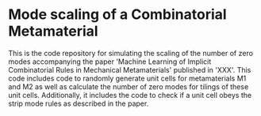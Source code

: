 # Mode scaling of a Combinatorial Metamaterial
This is the code repository for simulating the scaling of the number of zero modes accompanying the paper 'Machine Learning of Implicit Combinatorial Rules in Mechanical Metamaterials' published in 'XXX'. This code includes code to randomly generate unit cells for metamaterials M1 and M2 as well as calculate the number of zero modes for tilings of these unit cells. Additionally, it includes the code to check if a unit cell obeys the strip mode rules as described in the paper.
